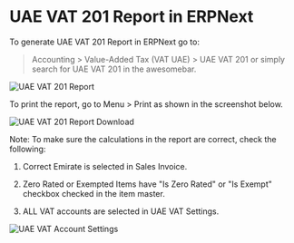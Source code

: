 # UAE VAT 201 Report in ERPNext

To generate UAE VAT 201 Report in ERPNext go to:
> Accounting > Value-Added Tax (VAT UAE) > UAE VAT 201
or simply search for UAE VAT 201 in the awesomebar.

<img class="screenshot" alt="UAE VAT 201 Report" src="{{docs_base_url}}/assets/img/regional/uae/uae-vat-201-report.png">

To print the report, go to Menu > Print as shown in the screenshot below.

<img class="screenshot" alt="UAE VAT 201 Report Download" src="{{docs_base_url}}/assets/img/regional/uae/uae-vat-201-download.png">

Note: To make sure the calculations in the report are correct, check the following:

1. Correct Emirate is selected in Sales Invoice.

2. Zero Rated or Exempted Items have "Is Zero Rated" or "Is Exempt" checkbox checked in the item master.

3. ALL VAT accounts are selected in UAE VAT Settings.

<img class="screenshot" alt="UAE VAT Account Settings" src="{{docs_base_url}}/assets/img/regional/uae/uae-vat-account-settings.png">
